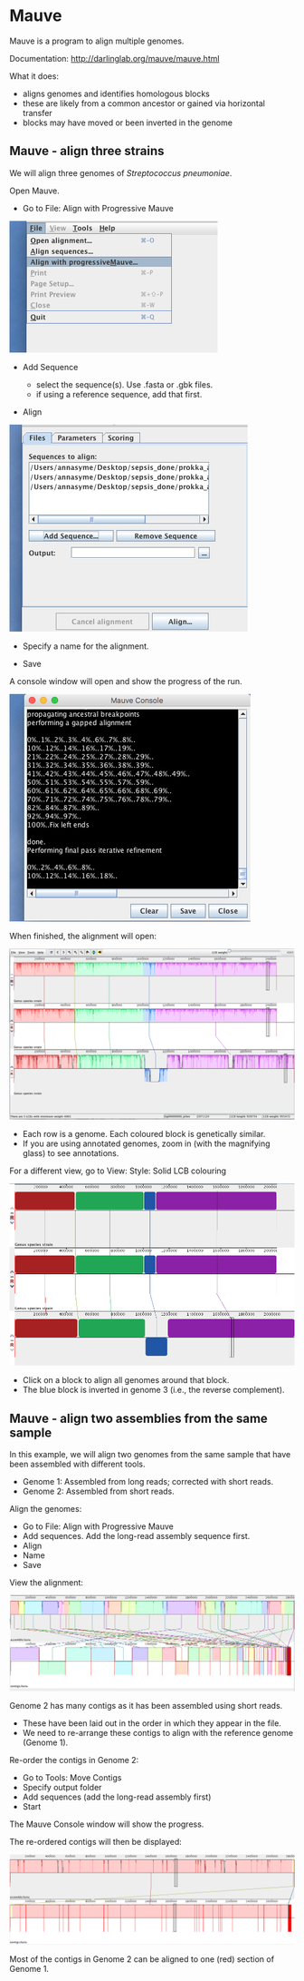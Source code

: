 # Mauve

Mauve is a program to align multiple genomes.

Documentation: <http://darlinglab.org/mauve/mauve.html>

What it does:

- aligns genomes and identifies homologous blocks
- these are likely from a common ancestor or gained via horizontal transfer
- blocks may have moved or been inverted in the genome

## Mauve - align three strains

We will align three genomes of *Streptococcus pneumoniae*.
<!--from sepsis-done - post prokka annotations
SP18015
SP1802
SP4496
.gbk
-->

Open Mauve.

- Go to <ss>File</ss>: <ss>Align with Progressive Mauve</ss>

![mauve](images/mauve1.png)

- <ss>Add Sequence</ss>

  - select the sequence(s). Use .fasta or .gbk files.
  - if using a reference sequence, add that first.


- <ss>Align</ss>

![mauve](images/mauve2.png)

- Specify a name for the alignment.  

- <ss>Save</ss>

A console window will open and show the progress of the run.

![mauve](images/mauve3.png)

When finished, the alignment will open:

![mauve](images/mauve4.png)

- Each row is a genome. Each coloured block is genetically similar.
- If you are using annotated genomes, zoom in (with the magnifying glass) to see annotations. 

For a different view, go to <ss>View: Style: Solid LCB colouring</ss>

![mavue](images/mauve5.png)

- Click on a block to align all genomes around that block.
- The blue block is inverted in genome 3 (i.e., the reverse complement).


## Mauve - align two assemblies from the same sample

In this example, we will align two genomes from the same sample that have been assembled with different tools.

- Genome 1: Assembled from long reads; corrected with short reads.
- Genome 2: Assembled from short reads.

Align the genomes:

- Go to <ss>File</ss>: <ss>Align with Progressive Mauve</ss>
- Add sequences. Add the long-read assembly sequence first.
- <ss>Align</ss>
- Name
- <ss>Save</ss>

View the alignment:

![mauve](images/mauve6.png)

Genome 2 has many contigs as it has been assembled using short reads.

- These have been laid out in the order in which they appear in the file.
- We need to re-arrange these contigs to align with the reference genome (Genome 1).

Re-order the contigs in Genome 2:

- Go to <ss>Tools</ss>: <ss>Move Contigs</ss>
- Specify output folder
- Add sequences (add the long-read assembly first)
- <ss>Start</ss>

The Mauve Console window will show the progress.

The re-ordered contigs will then be displayed:

![mauve](images/mauve7.png)

Most of the contigs in Genome 2 can be aligned to one (red) section of Genome 1.
